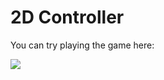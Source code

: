 # 2D Controller

You can try playing the game here:
 <div> 
  <a href="https://therenks.itch.io/2d-controller" target="_blank"><img src="https://img.shields.io/badge/Itch.io-FA5C5C?style=for-the-badge&logo=itch.io&logoColor=white" target="_blank"></a>
